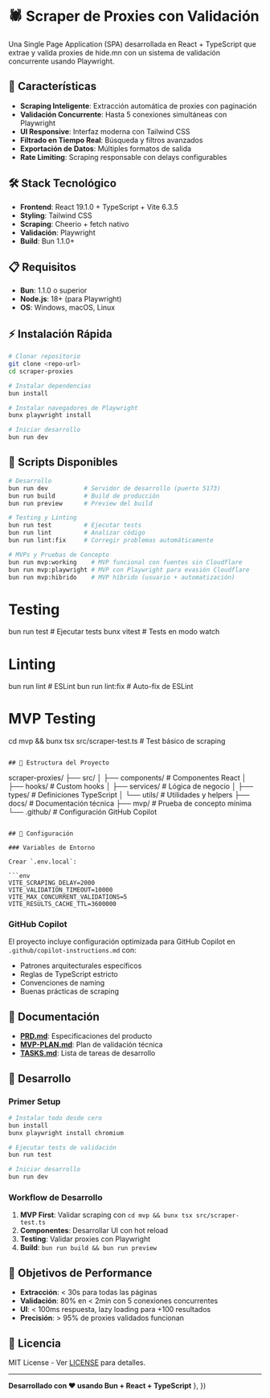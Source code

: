 # 🕷️ Scraper de Proxies con Validación

Una Single Page Application (SPA) desarrollada en React + TypeScript que extrae y valida proxies de hide.mn con un sistema de validación concurrente usando Playwright.

## 🚀 Características

- **Scraping Inteligente**: Extracción automática de proxies con paginación
- **Validación Concurrente**: Hasta 5 conexiones simultáneas con Playwright
- **UI Responsive**: Interfaz moderna con Tailwind CSS
- **Filtrado en Tiempo Real**: Búsqueda y filtros avanzados
- **Exportación de Datos**: Múltiples formatos de salida
- **Rate Limiting**: Scraping responsable con delays configurables

## 🛠️ Stack Tecnológico

- **Frontend**: React 19.1.0 + TypeScript + Vite 6.3.5
- **Styling**: Tailwind CSS
- **Scraping**: Cheerio + fetch nativo
- **Validación**: Playwright
- **Build**: Bun 1.1.0+

## 📋 Requisitos

- **Bun**: 1.1.0 o superior
- **Node.js**: 18+ (para Playwright)
- **OS**: Windows, macOS, Linux

## ⚡ Instalación Rápida

```bash
# Clonar repositorio
git clone <repo-url>
cd scraper-proxies

# Instalar dependencias
bun install

# Instalar navegadores de Playwright
bunx playwright install

# Iniciar desarrollo
bun run dev
```

## 🎯 Scripts Disponibles

```bash
# Desarrollo
bun run dev          # Servidor de desarrollo (puerto 5173)
bun run build        # Build de producción
bun run preview      # Preview del build

# Testing y Linting
bun run test         # Ejecutar tests
bun run lint         # Analizar código
bun run lint:fix     # Corregir problemas automáticamente

# MVPs y Pruebas de Concepto
bun run mvp:working    # MVP funcional con fuentes sin Cloudflare
bun run mvp:playwright # MVP con Playwright para evasión Cloudflare
bun run mvp:hibrido    # MVP híbrido (usuario + automatización)
```

# Testing

bun run test # Ejecutar tests
bunx vitest # Tests en modo watch

# Linting

bun run lint # ESLint
bun run lint:fix # Auto-fix de ESLint

# MVP Testing

cd mvp && bunx tsx src/scraper-test.ts # Test básico de scraping

```

## 📁 Estructura del Proyecto

```

scraper-proxies/
├── src/
│ ├── components/ # Componentes React
│ ├── hooks/ # Custom hooks
│ ├── services/ # Lógica de negocio
│ ├── types/ # Definiciones TypeScript
│ └── utils/ # Utilidades y helpers
├── docs/ # Documentación técnica
├── mvp/ # Prueba de concepto mínima
└── .github/ # Configuración GitHub Copilot

````

## 🔧 Configuración

### Variables de Entorno

Crear `.env.local`:

```env
VITE_SCRAPING_DELAY=2000
VITE_VALIDATION_TIMEOUT=10000
VITE_MAX_CONCURRENT_VALIDATIONS=5
VITE_RESULTS_CACHE_TTL=3600000
````

### GitHub Copilot

El proyecto incluye configuración optimizada para GitHub Copilot en `.github/copilot-instructions.md` con:

- Patrones arquitecturales específicos
- Reglas de TypeScript estricto
- Convenciones de naming
- Buenas prácticas de scraping

## 📖 Documentación

- **[PRD.md](docs/PRD.md)**: Especificaciones del producto
- **[MVP-PLAN.md](MVP-PLAN.md)**: Plan de validación técnica
- **[TASKS.md](TASKS.md)**: Lista de tareas de desarrollo

## 🚀 Desarrollo

### Primer Setup

```bash
# Instalar todo desde cero
bun install
bunx playwright install chromium

# Ejecutar tests de validación
bun run test

# Iniciar desarrollo
bun run dev
```

### Workflow de Desarrollo

1. **MVP First**: Validar scraping con `cd mvp && bunx tsx src/scraper-test.ts`
2. **Componentes**: Desarrollar UI con hot reload
3. **Testing**: Validar proxies con Playwright
4. **Build**: `bun run build && bun run preview`

## 🎯 Objetivos de Performance

- **Extracción**: < 30s para todas las páginas
- **Validación**: 80% en < 2min con 5 conexiones concurrentes
- **UI**: < 100ms respuesta, lazy loading para +100 resultados
- **Precisión**: > 95% de proxies validados funcionan

## 📄 Licencia

MIT License - Ver [LICENSE](LICENSE) para detalles.

---

**Desarrollado con ❤️ usando Bun + React + TypeScript**
},
})

```

```
